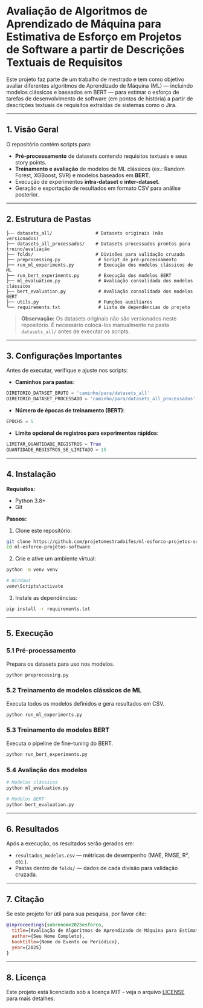 # Avaliação de Algoritmos de Aprendizado de Máquina para Estimativa de Esforço em Projetos de Software a partir de Descrições Textuais de Requisitos

Este projeto faz parte de um trabalho de mestrado e tem como objetivo avaliar diferentes algoritmos de Aprendizado de Máquina (ML) — incluindo modelos clássicos e baseados em BERT — para estimar o esforço de tarefas de desenvolvimento de software (em pontos de história) a partir de descrições textuais de requisitos extraídas de sistemas como o Jira.

---

## 1. Visão Geral

O repositório contém scripts para:

- **Pré-processamento** de datasets contendo requisitos textuais e seus story points.
- **Treinamento e avaliação** de modelos de ML clássicos (ex.: Random Forest, XGBoost, SVR) e modelos baseados em **BERT**.
- Execução de experimentos **intra-dataset** e **inter-dataset**.
- Geração e exportação de resultados em formato CSV para análise posterior.

---

## 2. Estrutura de Pastas

```
├── datasets_all/                # Datasets originais (não versionados)
├── datasets_all_processados/    # Datasets processados prontos para treino/avaliação
├── folds/                       # Divisões para validação cruzada
├── preprocessing.py              # Script de pré-processamento
├── run_ml_experiments.py         # Execução dos modelos clássicos de ML
├── run_bert_experiments.py       # Execução dos modelos BERT
├── ml_evaluation.py              # Avaliação consolidada dos modelos clássicos
├── bert_evaluation.py            # Avaliação consolidada dos modelos BERT
├── utils.py                      # Funções auxiliares
└── requirements.txt              # Lista de dependências do projeto
```

> **Observação:** Os datasets originais não são versionados neste repositório. É necessário colocá-los manualmente na pasta `datasets_all/` antes de executar os scripts.

---

## 3. Configurações Importantes

Antes de executar, verifique e ajuste nos scripts:

- **Caminhos para pastas**:
```python
DIRETORIO_DATASET_BRUTO = 'caminho/para/datasets_all'
DIRETORIO_DATASET_PROCESSADO = 'caminho/para/datasets_all_processados'
```

- **Número de épocas de treinamento (BERT)**:
```python
EPOCHS = 5
```

- **Limite opcional de registros para experimentos rápidos**:
```python
LIMITAR_QUANTIDADE_REGISTROS = True
QUANTIDADE_REGISTROS_SE_LIMITADO = 15
```

---

## 4. Instalação

**Requisitos:**
- Python 3.8+
- Git

**Passos:**

1. Clone este repositório:
```bash
git clone https://github.com/projetomestradoifes/ml-esforco-projetos-software.git
cd ml-esforco-projetos-software
```

2. Crie e ative um ambiente virtual:
```bash
python -m venv venv

# Windows
venv\Scripts\activate
```

3. Instale as dependências:
```bash
pip install -r requirements.txt
```

---

## 5. Execução

### 5.1 Pré-processamento
Prepara os datasets para uso nos modelos.
```bash
python preprocessing.py
```

### 5.2 Treinamento de modelos clássicos de ML
Executa todos os modelos definidos e gera resultados em CSV.
```bash
python run_ml_experiments.py
```

### 5.3 Treinamento de modelos BERT
Executa o pipeline de fine-tuning do BERT.
```bash
python run_bert_experiments.py
```

### 5.4 Avaliação dos modelos
```bash
# Modelos clássicos
python ml_evaluation.py

# Modelos BERT
python bert_evaluation.py
```

---

## 6. Resultados

Após a execução, os resultados serão gerados em:
- `resultados_modelos.csv` — métricas de desempenho (MAE, RMSE, R², etc.).
- Pastas dentro de `folds/` — dados de cada divisão para validação cruzada.

---

## 7. Citação

Se este projeto for útil para sua pesquisa, por favor cite:

```bibtex
@inproceedings{sobrenome2025esforco,
  title={Avaliação de Algoritmos de Aprendizado de Máquina para Estimativa de Esforço em Projetos de Software a partir de Descrições Textuais de Requisitos},
  author={Seu Nome Completo},
  booktitle={Nome do Evento ou Periódico},
  year={2025}
}
```

---

## 8. Licença

Este projeto está licenciado sob a licença MIT - veja o arquivo [LICENSE](LICENSE) para mais detalhes.
